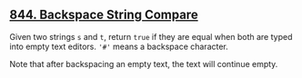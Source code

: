 ## [844. Backspace String Compare](https://leetcode.com/problems/backspace-string-compare)

Given two strings `s` and `t`, return `true` if they are equal when both are typed into empty text editors. `'#'` means a backspace character.

Note that after backspacing an empty text, the text will continue empty.
